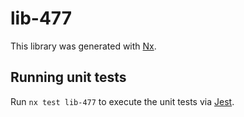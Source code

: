 # lib-477

This library was generated with [Nx](https://nx.dev).

## Running unit tests

Run `nx test lib-477` to execute the unit tests via [Jest](https://jestjs.io).
